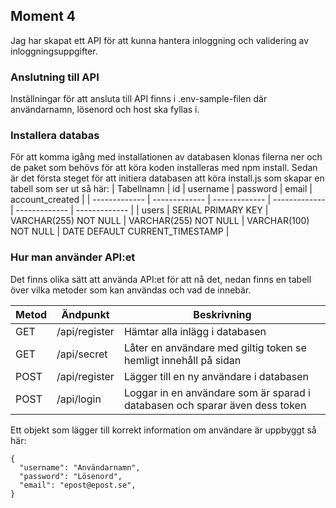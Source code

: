 ## Moment 4 
Jag har skapat ett API för att kunna hantera inloggning och validering av inloggningsuppgifter.

### Anslutning till API
Inställningar för att ansluta till API finns i .env-sample-filen där användarnamn, lösenord och host ska fyllas i. 

### Installera databas
För att komma igång med installationen av databasen klonas filerna ner och de paket som behövs för att köra koden installeras med npm install. Sedan är det första steget för att initiera databasen att köra install.js som skapar en tabell som ser ut så här:
| Tabellnamn  | id | username | password | email | account_created |
| ------------- | ------------- | ------------- | ------------- | ------------- | ------------- |
| users  | SERIAL PRIMARY KEY  | VARCHAR(255) NOT NULL  | VARCHAR(255) NOT NULL  | VARCHAR(100) NOT NULL  | DATE DEFAULT CURRENT_TIMESTAMP  |

### Hur man använder API:et 
Det finns olika sätt att använda API:et för att nå det, nedan finns en tabell över vilka metoder som kan användas och vad de innebär. 

| Metod  | Ändpunkt | Beskrivning | 
| ------------- | ------------- | ------------- |
| GET  | /api/register  | Hämtar alla inlägg i databasen |
| GET  | /api/secret  | Låter en användare med giltig token se hemligt innehåll på sidan |
| POST  | /api/register  | Lägger till en ny användare i databasen |
| POST  | /api/login  | Loggar in en användare som är sparad i databasen och sparar även dess token |


Ett objekt som lägger till korrekt information om användare är uppbyggt så här:
```
{
  "username": "Användarnamn",
  "password": "Lösenord",
  "email": "epost@epost.se",
}
```
